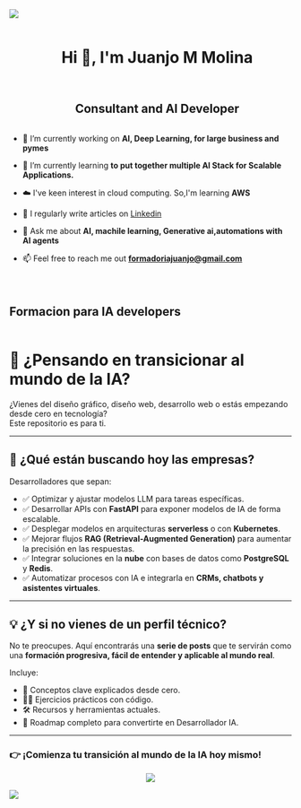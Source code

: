 <!--horizontal divider(gradiant)-->
<img src="https://user-images.githubusercontent.com/73097560/115834477-dbab4500-a447-11eb-908a-139a6edaec5c.gif">

<!--h1 without bottom border-->
<div id="user-content-toc">
  <ul align="center">
    <summary><h1 style="display: inline-block">Hi 👋, I'm Juanjo M Molina</h1></summary>
  </ul>
</div>





<!--h2 without bottom border-->
<div id="user-content-toc">
  <ul align="center">
    <summary><h2 style="display: inline-block">Consultant and AI Developer</h2></summary>
  </ul>
</div>


<!--Intro start-->
- 🔭 I’m currently working on **AI, Deep Learning, for large business and pymes**

- 🌱 I’m currently learning **to put together multiple AI Stack for Scalable Applications.**

- ☁️ I've keen interest in cloud computing. So,I'm learning **AWS**

- 📝 I regularly write articles on [Linkedin]((https://www.linkedin.com/in/formador-developer-ia/))

- 💬 Ask me about **AI, machile learning, Generative ai,automations with AI agents**

- 📫 Feel free to reach me out **formadoriajuanjo@gmail.com**


<!--Intro end-->
# <h2 style="display: inline-block">Formacion para IA developers</h2>

# 🚀 ¿Pensando en transicionar al mundo de la IA?

¿Vienes del diseño gráfico, diseño web, desarrollo web o estás empezando desde cero en tecnología?  
Este repositorio es para ti.

---

## 💼 ¿Qué están buscando hoy las empresas?

Desarrolladores que sepan:

- ✅ Optimizar y ajustar modelos LLM para tareas específicas.
- ✅ Desarrollar APIs con **FastAPI** para exponer modelos de IA de forma escalable.
- ✅ Desplegar modelos en arquitecturas **serverless** o con **Kubernetes**.
- ✅ Mejorar flujos **RAG (Retrieval-Augmented Generation)** para aumentar la precisión en las respuestas.
- ✅ Integrar soluciones en la **nube** con bases de datos como **PostgreSQL** y **Redis**.
- ✅ Automatizar procesos con IA e integrarla en **CRMs, chatbots y asistentes virtuales**.

---

## 💡 ¿Y si no vienes de un perfil técnico?

No te preocupes. Aquí encontrarás una **serie de posts** que te servirán como una **formación progresiva, fácil de entender y aplicable al mundo real**.

Incluye:

- 🧠 Conceptos clave explicados desde cero.
- 👨‍💻 Ejercicios prácticos con código.
- 🛠 Recursos y herramientas actuales.
- 🧭 Roadmap completo para convertirte en Desarrollador IA.

---

### 👉 ¡Comienza tu transición al mundo de la IA hoy mismo!














<!--profile visit count-->
<div align="center">
  
[![](https://visitcount.itsvg.in/api?id=1010nishant&icon=3&color=6)](https://visitcount.itsvg.in)
  
</div>


<!--horizontal divider(gradiant)-->
<img src="https://user-images.githubusercontent.com/73097560/115834477-dbab4500-a447-11eb-908a-139a6edaec5c.gif">


